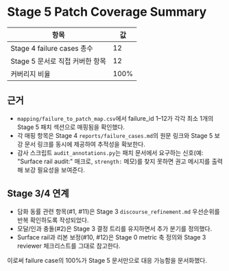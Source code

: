 # Stage 5 Patch Coverage Summary

| 항목 | 값 |
| --- | --- |
| Stage 4 failure cases 총수 | 12 |
| Stage 5 문서로 직접 커버한 항목 | 12 |
| 커버리지 비율 | 100% |

## 근거
- `mapping/failure_to_patch_map.csv`에서 failure_id 1–12가 각각 최소 1개의 Stage 5 패치 섹션으로 매핑됨을 확인했다.
- 각 매핑 항목은 Stage 4 `reports/failure_cases.md`의 원문 링크와 Stage 5 보강 문서 링크를 동시에 제공하여 추적성을 확보한다.
- 감사 스크립트 `audit_annotations.py`는 패치 문서에서 요구하는 신호(예: "Surface rail audit:" 매크로, `strength:` 메모)를 찾지 못하면 권고 메시지를 출력해 보강 필요성을 보여준다.

## Stage 3/4 연계
- 담화 동률 관련 항목(#1, #11)은 Stage 3 `discourse_refinement.md` 우선순위를 반복 확인하도록 작성되었다.
- 모달/인과 충돌(#2)은 Stage 3 결정 트리를 유지하면서 추가 분기를 정의했다.
- Surface rail과 리본 보정(#10, #12)은 Stage 0 metric 축 정의와 Stage 3 reviewer 체크리스트를 그대로 참고한다.

이로써 failure case의 100%가 Stage 5 문서만으로 대응 가능함을 문서화했다.
